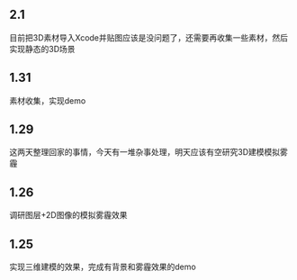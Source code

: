 ## 2.1

目前把3D素材导入Xcode并贴图应该是没问题了，还需要再收集一些素材，然后实现静态的3D场景

## 1.31

素材收集，实现demo

## 1.29

这两天整理回家的事情，今天有一堆杂事处理，明天应该有空研究3D建模模拟雾霾

## 1.26

调研图层+2D图像的模拟雾霾效果

## 1.25

实现三维建模的效果，完成有背景和雾霾效果的demo